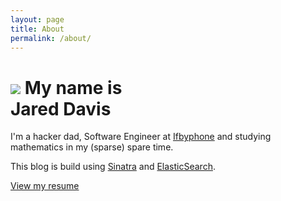 ```yaml
---
layout: page
title: About
permalink: /about/
---
```


<h1 id="about" itemscope itemtype="http://schema.org/Person">
  <img id='gravatar' src="https://secure.gravatar.com/avatar/40351a1f06bcc57b91cb339d445f1c0c.png" itemprop="image" />
  My name is
  <br />
  <span class="large" itemprop="name">Jared Davis</span>
</h1>
<p>I'm a hacker dad, Software Engineer at <a href="http://public.ifbyphone.com">Ifbyphone</a> and studying mathematics in my (sparse) spare time.</p>
<p>This blog is build using <a href="http://sinatrarb.com">Sinatra</a> and <a href="http://elasticsearch.org">ElasticSearch</a>.</p>
<p><a href="http://resume.haiqus.com">View my resume</a></p>
